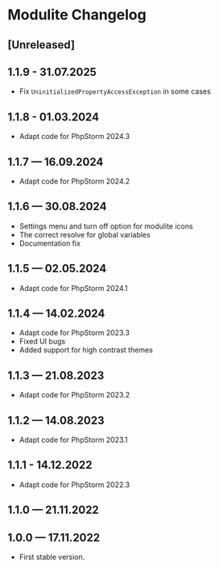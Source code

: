 # Modulite Changelog

## [Unreleased]

## 1.1.9 - 31.07.2025

- Fix `UninitializedPropertyAccessException` in some cases

## 1.1.8 - 01.03.2024

- Adapt code for PhpStorm 2024.3

## 1.1.7 — 16.09.2024

- Adapt code for PhpStorm 2024.2

## 1.1.6 — 30.08.2024

- Settings menu and turn off option for modulite icons
- The correct resolve for global variables
- Documentation fix

## 1.1.5 — 02.05.2024

- Adapt code for PhpStorm 2024.1

## 1.1.4 — 14.02.2024

- Adapt code for PhpStorm 2023.3
- Fixed UI bugs
- Added support for high contrast themes

## 1.1.3 — 21.08.2023

- Adapt code for PhpStorm 2023.2

## 1.1.2 — 14.08.2023

- Adapt code for PhpStorm 2023.1

## 1.1.1 - 14.12.2022

- Adapt code for PhpStorm 2022.3

## 1.1.0 — 21.11.2022

## 1.0.0 — 17.11.2022

- First stable version.
